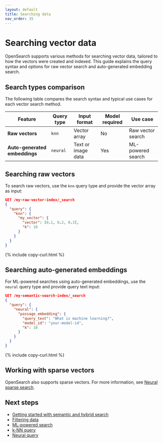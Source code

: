 ```yaml
---
layout: default
title: Searching data
nav_order: 35
---
```


# Searching vector data

OpenSearch supports various methods for searching vector data, tailored to how the vectors were created and indexed. This guide explains the query syntax and options for raw vector search and auto-generated embedding search.

## Search types comparison

The following table compares the search syntax and typical use cases for each vector search method.

| Feature                          | Query type  | Input format | Model required | Use case     |
|----------------------------------|------------------|------------------|---------------------|----------------------------|
| **Raw vectors**     | `knn`            | Vector array     | No                  | Raw vector search          |
| **Auto-generated embeddings** | `neural`       | Text or image data            | Yes                 | ML-powered search            |

## Searching raw vectors

To search raw vectors, use the `knn` query type and provide the vector array as input:

```json
GET /my-raw-vector-index/_search
{
  "query": {
    "knn": {
      "my_vector": {
        "vector": [0.1, 0.2, 0.3],
        "k": 10
      }
    }
  }
}
```
{% include copy-curl.html %}

## Searching auto-generated embeddings

For ML-powered searches using auto-generated embeddings, use the `neural` query type and provide query text input:

```json
GET /my-semantic-search-index/_search
{
  "query": {
    "neural": {
      "passage_embedding": {
        "query_text": "What is machine learning?",
        "model_id": "your-model-id",
        "k": 10
      }
    }
  }
}
```
{% include copy-curl.html %}

## Working with sparse vectors

OpenSearch also supports sparse vectors. For more information, see [Neural sparse search]({{site.url}}{{site.baseurl}}/vector-search/ml-powered-search/neural-sparse-search/).

## Next steps

- [Getting started with semantic and hybrid search]({{site.url}}{{site.baseurl}}/vector-search/getting-started/tutorials/neural-search-tutorial/)
- [Filtering data]({{site.url}}{{site.baseurl}}/vector-search/filter-search-knn/)
- [ML-powered search]({{site.url}}{{site.baseurl}}/vector-search/ml-powered-search/)
- [k-NN query]({{site.url}}{{site.baseurl}}/query-dsl/specialized/k-nn/)
- [Neural query]({{site.url}}{{site.baseurl}}/query-dsl/specialized/neural/)
